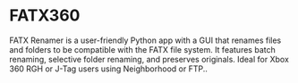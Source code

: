 # FATX360
FATX Renamer is a user-friendly Python app with a GUI that renames files and folders to be compatible with the FATX file system. It features batch renaming, selective folder renaming, and preserves originals. Ideal for Xbox 360 RGH or J-Tag users using Neighborhood or FTP..

